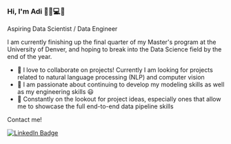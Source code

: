 ### Hi, I'm Adi 👋🏼💻😄

Aspiring Data Scientist / Data Engineer

I am currently finishing up the final quarter of my Master's program at the University of Denver, and hoping to break into the Data Science field by the end of the year. 

- 👯 I love to collaborate on projects! Currently I am looking for projects related to natural language processing (NLP) and computer vision
- 🤝 I am passionate about continuing to develop my modeling skills as well as my engineering skills 😃
- 👀 Constantly on the lookout for project ideas, especially ones that allow me to showcase the full end-to-end data pipeline skills

Contact me!
<div id="badges">
  <a href="https://www.linkedin.com/in/aditya-bose-456790194/">
    <img src="https://img.shields.io/badge/LinkedIn-blue?style=for-the-badge&logo=linkedin&logoColor=white" alt="LinkedIn Badge"/>
  </a>
</div>

<!--


Here are some ideas to get you started:

- 🔭 I’m currently working on ...
- 🌱 I’m currently learning ...
- 👯 I’m looking to collaborate on ...
- 🤔 I’m looking for help with ...
- 💬 Ask me about ...
- 📫 How to reach me: ...
- 😄 Pronouns: ...
- ⚡ Fun fact: ...
-->
